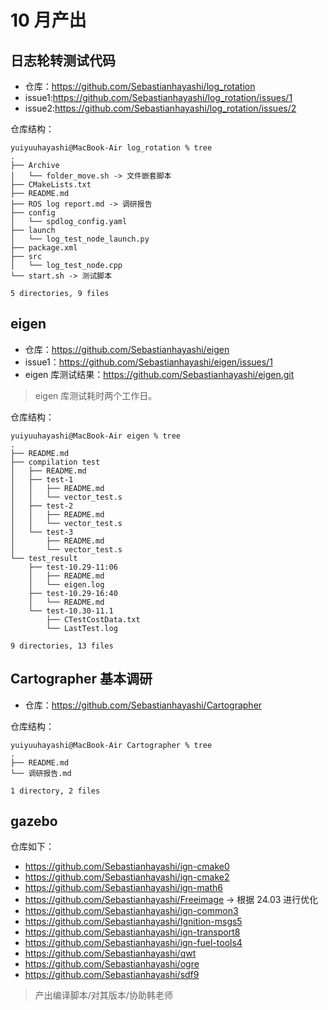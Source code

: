 # 10 月产出

## 日志轮转测试代码

- 仓库：https://github.com/Sebastianhayashi/log_rotation
- issue1:https://github.com/Sebastianhayashi/log_rotation/issues/1
- issue2:https://github.com/Sebastianhayashi/log_rotation/issues/2

仓库结构：

```
yuiyuuhayashi@MacBook-Air log_rotation % tree
.
├── Archive
│   └── folder_move.sh -> 文件嵌套脚本
├── CMakeLists.txt
├── README.md
├── ROS log report.md -> 调研报告
├── config
│   └── spdlog_config.yaml 
├── launch
│   └── log_test_node_launch.py
├── package.xml
├── src
│   └── log_test_node.cpp
└── start.sh -> 测试脚本

5 directories, 9 files
```
## eigen

- 仓库：https://github.com/Sebastianhayashi/eigen
- issue1：https://github.com/Sebastianhayashi/eigen/issues/1
- eigen 库测试结果：https://github.com/Sebastianhayashi/eigen.git

> eigen 库测试耗时两个工作日。

仓库结构：

```
yuiyuuhayashi@MacBook-Air eigen % tree
.
├── README.md
├── compilation test
│   ├── README.md
│   ├── test-1
│   │   ├── README.md
│   │   └── vector_test.s
│   ├── test-2
│   │   ├── README.md
│   │   └── vector_test.s
│   └── test-3
│       ├── README.md
│       └── vector_test.s
└── test_result
    ├── test-10.29-11:06
    │   ├── README.md
    │   └── eigen.log
    ├── test-10.29-16:40
    │   └── README.md
    └── test-10.30-11.1
        ├── CTestCostData.txt
        └── LastTest.log

9 directories, 13 files
```

## Cartographer 基本调研

- 仓库：https://github.com/Sebastianhayashi/Cartographer

仓库结构：

```
yuiyuuhayashi@MacBook-Air Cartographer % tree
.
├── README.md
└── 调研报告.md

1 directory, 2 files
```

## gazebo

仓库如下：

- https://github.com/Sebastianhayashi/ign-cmake0
- https://github.com/Sebastianhayashi/ign-cmake2
- https://github.com/Sebastianhayashi/ign-math6
- https://github.com/Sebastianhayashi/Freeimage -> 根据 24.03 进行优化
- https://github.com/Sebastianhayashi/ign-common3
- https://github.com/Sebastianhayashi/Ignition-msgs5
- https://github.com/Sebastianhayashi/ign-transport8
- https://github.com/Sebastianhayashi/ign-fuel-tools4
- https://github.com/Sebastianhayashi/qwt
- https://github.com/Sebastianhayashi/ogre
- https://github.com/Sebastianhayashi/sdf9

> 产出编译脚本/对其版本/协助韩老师
